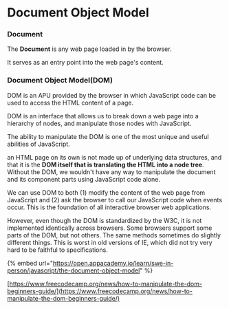 # Document Object Model

### Document

The **Document** is any web page loaded in by the browser.

It serves as an entry point into the web page's content.

### Document Object Model\(DOM\)

DOM is an APU provided by the browser in which JavaScript code can be used to access the HTML content of a page. 

DOM is an interface that allows us to break down a web page into a hierarchy of nodes, and manipulate those nodes with JavaScript. 

The ability to manipulate the DOM is one of the most unique and useful abilities of JavaScript.

an HTML page on its own is not made up of underlying data structures, and that it is the **DOM itself that is translating the HTML into a node tree**. Without the DOM, we wouldn't have any way to manipulate the document and its component parts using JavaScript code alone.



We can use DOM to both \(1\) modify the content of the web page from JavaScript and \(2\) ask the browser to call our JavaScript code when events occur. This is the foundation of all interactive browser web applications.



However, even though the DOM is standardized by the W3C, it is not implemented identically across browsers. Some browsers support some parts of the DOM, but not others. The same methods sometimes do slightly different things. This is worst in old versions of IE, which did not try very hard to be faithful to specifications.





{% embed url="https://open.appacademy.io/learn/swe-in-person/javascript/the-document-object-model" %}

[https://www.freecodecamp.org/news/how-to-manipulate-the-dom-beginners-guide/](https://www.freecodecamp.org/news/how-to-manipulate-the-dom-beginners-guide/)

